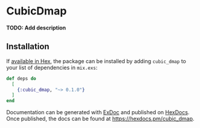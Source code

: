 # CubicDmap

**TODO: Add description**

## Installation

If [available in Hex](https://hex.pm/docs/publish), the package can be installed
by adding `cubic_dmap` to your list of dependencies in `mix.exs`:

```elixir
def deps do
  [
    {:cubic_dmap, "~> 0.1.0"}
  ]
end
```

Documentation can be generated with [ExDoc](https://github.com/elixir-lang/ex_doc)
and published on [HexDocs](https://hexdocs.pm). Once published, the docs can
be found at <https://hexdocs.pm/cubic_dmap>.

